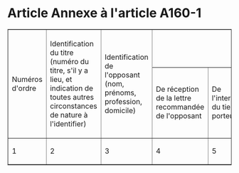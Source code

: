 # Article Annexe à l'article A160-1

<table border="1" cellpadding="0" cellspacing="0" align="center">
  <tbody>
    <tr>
      <td rowspan="2" width="58">

Numéros d'ordre

</td>
      <td width="83" rowspan="2">

Identification du titre (numéro du titre, s'il y a lieu, et indication de toutes autres circonstances de nature à
l'identifier)

</td>
      <td rowspan="2" width="81">

Identification de l'opposant (nom, prénoms, profession, domicile)

</td>
      <td colspan="5" width="366">
        <h1 align="center">
          <font size="1">Dates</font>
        </h1>
      </td>
    </tr>
    <tr>
      <td width="76">

De réception de la lettre recommandée de l'opposant

</td>
      <td width="83">

De l'intervention du tiers porteur

</td>
      <td width="75">

De l'avis donné à l'opposant et au souscripteur originaire

</td>
      <td width="69">

De la mainlevée de l'opposition

</td>
      <td width="64">

De la délivrance du duplicata

</td>
    </tr>
    <tr>
      <td width="58">

1

</td>
      <td width="83">

2

</td>
      <td width="81">

3

</td>
      <td width="76">

4

</td>
      <td width="83">

5

</td>
      <td width="75">

6

</td>
      <td width="69">

7

</td>
      <td width="64">

8

</td>
    </tr>
  </tbody>
</table>

